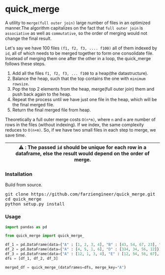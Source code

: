 # quick_merge
A utility to `merge(full outer join)` large number of files in an optimized manner.The algorithm capitalizes on the fact that `full outer join` is `associative` as well as `commutative`, so the order of merging would not change the final result.

Let's say we have 100 files `(f1, f2, f3, .... f100)` all of them indexed by `id`, all of which needs to be merged together to form one consolidate file. Insetead of merging them one after the other in a loop, the quick_merge follows these steps.


1. Add all the files `f1, f2, f3, ... f100` to a heap(the datastructure).
2. Balance the heap, such that the top contains the one with `minimum rowsize`. 
3. Pop the top 2 elements from the heap, merge(full outer join) them and push back again to the heap.
4. Repeat the process until we have just one file in the heap, which will be the final merged file.
5. Return the final merged file from heap.

Theoretically a full outer merge costs `O(n*m)`, where `n` and `m` are number of rows in the files (without indexing).
If we index, the same complexity reduces to `O(n+m)`. So, if we have two small files in each step to merge, we save time.

| ⚠️ : The passed `id` should be unique for each row in a dataframe, else the result would depend on the order of merge. |
| --- |


### Installation
Build from source.
<pre>
git clone https://github.com/farziengineer/quick_merge.git
cd quick_merge
python setup.py install
</pre>
### Usage
```python
import pandas as pd

from quick_merge import quick_merge_

df_1 = pd.DataFrame(data={"A" : [1, 2, 3, 4], "B" : [43, 54, 67, 23], "C" : [43, 56, 89, 12]})
df_2 = pd.DataFrame(data={"A" : [4, 5, 1, 6], "D" : [334, 34, 56, 12]})
df_3 = pd.DataFrame(data={"A" : [12, 1, 3, 4], "E" : [12, 54, 56, 67], "F" : [34, 56, 34, 12]})
dfs = [df_1, df_2, df_3]

merged_df = quick_merge_(dataframes=dfs, merge_key="A")
  ```
